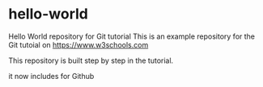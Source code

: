 # hello-world
Hello World repository for Git tutorial
This is an example repository for the Git tutoial on https://www.w3schools.com

This repository is built step by step in the tutorial.

it now includes for Github
